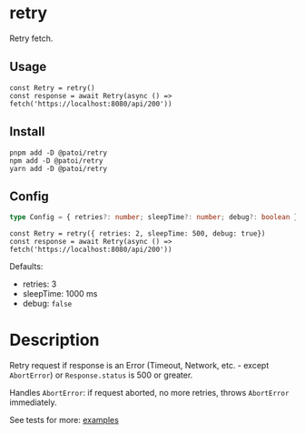# retry

Retry fetch.

## Usage

```javacript
const Retry = retry()
const response = await Retry(async () => fetch('https://localhost:8080/api/200'))
```

## Install

```
pnpm add -D @patoi/retry
npm add -D @patoi/retry
yarn add -D @patoi/retry
```

## Config

```typescript
type Config = { retries?: number; sleepTime?: number; debug?: boolean }
```

```javacript
const Retry = retry({ retries: 2, sleepTime: 500, debug: true})
const response = await Retry(async () => fetch('https://localhost:8080/api/200'))
```

Defaults:

- retries: 3
- sleepTime: 1000 ms
- debug: `false`

# Description

Retry request if response is an Error (Timeout, Network, etc. - except `AbortError`) or `Response.status` is 500 or greater.

Handles `AbortError`: if request aborted, no more retries, throws `AbortError` immediately.

See tests for more: [examples](test.ts)
